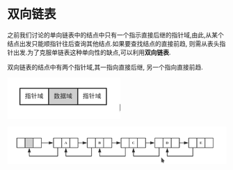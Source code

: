 # 双向链表
之前我们讨论的单向链表中的结点中只有一个指示直接后继的指针域,由此,从某个结点出发只能顺指针往后查询其他结点.如果要查找结点的直接前趋, 则需从表头指针出发.为了克服单链表这种单向性的缺点,可以利用**双向链表**.  

双向链表的结点中有两个指针域,其一指向直接后继, 另一个指向直接前趋.

![doubly_linked_list1](../images/doubly_linked_list1.png)



![doubly_linked_list](../images/doubly_linked_list.png)

